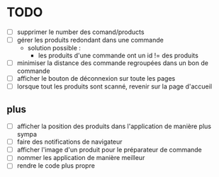 # TODO

- [ ] supprimer le number des comand/products
- [ ] gérer les produits redondant dans une commande
  - solution possible :
    - les produits d'une commande ont un id != des produits
- [ ] minimiser la distance des commande regroupées dans un bon de commande
- [ ] afficher le bouton de déconnexion sur toute les pages
- [ ] lorsque tout les produits sont scanné, revenir sur la page d'accueil

## plus
- [ ] afficher la position des produits dans l'application de manière plus sympa
- [ ] faire des notifications de navigateur
- [ ] afficher l'image d'un produit pour le préparateur de commande
- [ ] nommer les application de manière meilleur
- [ ] rendre le code plus propre
